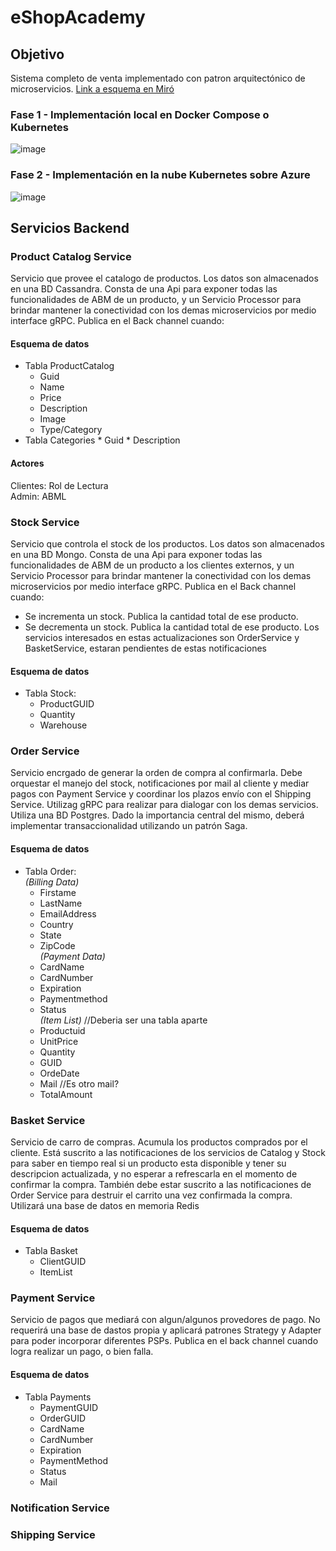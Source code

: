 # eShopAcademy

## Objetivo
Sistema completo de venta implementado con patron arquitectónico de microservicios. [Link a esquema en Miró](https://miro.com/app/board/uXjVN3nzsOs=/)

### Fase 1 - Implementación local en Docker Compose o Kubernetes

![image](https://github.com/user-attachments/assets/3df1a17e-27dc-4bc0-911d-abc589202a2b)


### Fase 2 - Implementación en la nube Kubernetes sobre Azure

![image](https://github.com/user-attachments/assets/700c7091-dce4-4cb3-9a9e-c675b4d62d36)

## Servicios Backend

### Product Catalog Service
Servicio que provee el catalogo de productos. Los datos son almacenados en una BD Cassandra. Consta de una Api para exponer todas las funcionalidades de ABM de un producto, y un Servicio Processor para brindar mantener la conectividad con los demas microservicios por medio interface gRPC.
Publica en el Back channel cuando:


#### Esquema de datos
* Tabla ProductCatalog
  * Guid
  * Name
  * Price
  * Description
  * Image
  * Type/Category
* Tabla Categories
      * Guid
      * Description 

#### Actores
Clientes: Rol de Lectura  
Admin: ABML

### Stock Service
Servicio que controla el stock de los productos. Los datos son almacenados en una BD Mongo. Consta de una Api para exponer todas las funcionalidades de ABM de un producto a los clientes externos, y un Servicio Processor para brindar mantener la conectividad con los demas microservicios por medio interface gRPC.
Publica en el Back channel cuando:
* Se incrementa un stock. Publica la cantidad total de ese producto.
* Se decrementa un stock. Publica la cantidad total de ese producto.
Los servicios interesados en estas actualizaciones son OrderService y BasketService, estaran pendientes de estas notificaciones

#### Esquema de datos
* Tabla Stock:
  * ProductGUID
  * Quantity
  * Warehouse

### Order Service
Servicio encrgado de generar la orden de compra al confirmarla. Debe orquestar el manejo del stock, notificaciones por mail al cliente y mediar pagos con Payment Service y coordinar los plazos envío con el Shipping Service. Utilizag gRPC para realizar para dialogar con los demas servicios. Utiliza una BD Postgres. Dado la importancia central del mismo, deberá implementar transaccionalidad utilizando un patrón Saga.

#### Esquema de datos
* Tabla Order:  
  *(Billing Data)*
  * Firstame
  * LastName
  * EmailAddress
  * Country
  * State
  * ZipCode  
  *(Payment Data)*  
  * CardName
  * CardNumber
  * Expiration
  * Paymentmethod
  * Status  
  *(Item List)*  //Deberia ser una tabla aparte
  * Productuid
  * UnitPrice
  * Quantity
  * GUID
  * OrdeDate
  * Mail     //Es otro mail?  
  * TotalAmount    


### Basket Service
Servicio de carro de compras. Acumula los productos comprados por el cliente. Está suscrito a las notificaciones de los servicios de Catalog y Stock para saber en tiempo real si un producto esta disponible y tener su descripcion actualizada, y no esperar a refrescarla en el momento de confirmar la compra. También debe estar suscrito a las notificaciones de Order Service para destruir el carrito una vez confirmada la compra. Utilizará una base de datos en memoria Redis

#### Esquema de datos
* Tabla Basket
  * ClientGUID
  * ItemList
 
### Payment Service
Servicio de pagos que mediará con algun/algunos provedores de pago. No requerirá una base de dastos propia y aplicará patrones Strategy y Adapter para poder incorporar diferentes PSPs.
Publica en el back channel cuando logra realizar un pago, o bien falla.

#### Esquema de datos
* Tabla Payments
  * PaymentGUID
  * OrderGUID
  * CardName
  * CardNumber
  * Expiration
  * PaymentMethod
  * Status
  * Mail
    
### Notification Service

### Shipping Service

